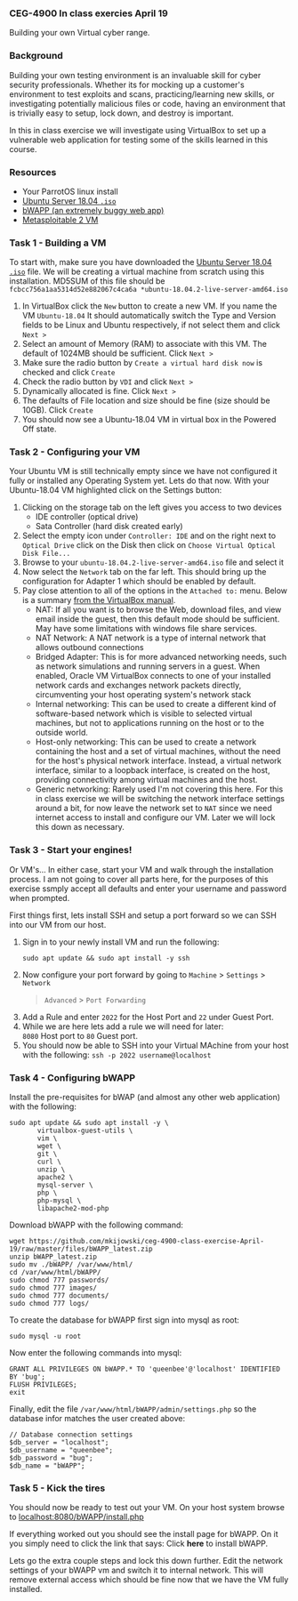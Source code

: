 ### CEG-4900 In class exercies April 19
Building your own Virtual cyber range.

### Background
Building your own testing environment is an invaluable skill for cyber security
professionals.  Whether its for mocking up a customer's environment to test 
exploits and scans, practicing/learning new skills, or investigating potentially 
malicious files or code, having an environment that is trivially easy to setup, 
lock down, and destroy is important.

In this in class exercise we will investigate using VirtualBox to set up a 
vulnerable web application for testing some of the skills learned in this course.

### Resources
* Your ParrotOS linux install
* [Ubuntu Server 18.04 `.iso`](http://releases.ubuntu.com/18.04/ubuntu-18.04.2-live-server-amd64.iso)
* [bWAPP (an extremely buggy web app)](http://www.itsecgames.com/)
* [Metasploitable 2 VM](https://sourceforge.net/projects/metasploitable/files/latest/download)

### Task 1 - Building a VM
To start with, make sure you have downloaded the [Ubuntu Server 18.04 `.iso`](http://releases.ubuntu.com/18.04/ubuntu-18.04.2-live-server-amd64.iso)
file.  We will be creating a virtual machine from scratch using this installation.
MD5SUM of this file should be `fcbcc756a1aa5314d52e882067c4ca6a *ubuntu-18.04.2-live-server-amd64.iso`

1. In VirtualBox click the `New` button to create a new VM.  If you name the VM 
   `Ubuntu-18.04` It should automatically switch the Type and Version fields to be
   Linux and Ubuntu respectively, if not select them and click `Next >`
2. Select an amount of Memory (RAM) to associate with this VM.  The default of
   1024MB should be sufficient.  Click `Next >`
3. Make sure the radio button by `Create a virtual hard disk now` is checked and click `Create`
4. Check the radio button by `VDI` and click `Next >`
5. Dynamically allocated is fine.  Click `Next >`
6. The defaults of File location and size should be fine (size should be 10GB).  Click `Create`
7. You should now see a Ubuntu-18.04 VM in virtual box in the Powered Off state.

### Task 2 - Configuring your VM
Your Ubuntu VM is still technically empty since we have not configured it fully 
or installed any Operating System yet.  Lets do that now.  With your Ubuntu-18.04
VM highlighted click on the Settings button:

1. Clicking on the storage tab on the left gives you access to two devices
   * IDE controller (optical drive)
   * Sata Controller (hard disk created early)
2. Select the empty icon under `Controller: IDE` and on the right next to 
   `Optical Drive` click on the Disk then click on `Choose Virtual Optical Disk File...`
3. Browse to your `ubuntu-18.04.2-live-server-amd64.iso` file and select it
4. Now select the `Network` tab on the far left.  This should bring up the 
   configuration for Adapter 1 which should be enabled by default.
5. Pay close attention to all of the options in the `Attached to:` menu.  Below
   is a summary [from the VirtualBox manual](https://www.virtualbox.org/manual/ch06.html).  
   * NAT:  If all you want is to browse the Web, download files, and view email
     inside the guest, then this default mode should be sufficient.  May have
     some limitations with windows file share services.
   * NAT Network: A NAT network is a type of internal network that allows 
     outbound connections
   * Bridged Adapter: This is for more advanced networking needs, such as 
     network simulations and running servers in a guest. When enabled, Oracle 
     VM VirtualBox connects to one of your installed network cards and 
     exchanges network packets directly, circumventing your host operating 
     system's network stack
   * Internal networking: This can be used to create a different kind of 
     software-based network which is visible to selected virtual machines, but 
     not to applications running on the host or to the outside world.
   * Host-only networking: This can be used to create a network containing the 
     host and a set of virtual machines, without the need for the host's 
     physical network interface. Instead, a virtual network interface, similar 
     to a loopback interface, is created on the host, providing connectivity 
     among virtual machines and the host.
   * Generic networking: Rarely used I'm not covering this here. 
   For this in class exercise we will be switching the network interface 
   settings around a bit, for now leave the network set to `NAT` since we need 
   internet access to install and configure our VM.  Later we will lock this down
   as necessary.

### Task 3 - Start your engines!
Or VM's...  In either case, start your VM and walk through the installation 
process.  I am not going to cover all parts here, for the purposes of this 
exercise ssmply accept all defaults and enter your username and password when
prompted.

First things first, lets install SSH and setup a port forward so we can SSH 
into our VM from our host.

1. Sign in to your newly install VM and run the following:
   ```
   sudo apt update && sudo apt install -y ssh
   ```
2. Now configure your port forward by going to `Machine` > `Settings` > `Network` 
   > `Advanced` > `Port Forwarding`
3. Add a Rule and enter `2022` for the Host Port and `22` under Guest Port.
4. While we are here lets add a rule we will need for later:  
   `8080` Host port to `80` Guest port.
5. You should now be able to SSH into your Virtual MAchine from your host with 
   the following: `ssh -p 2022 username@localhost`

### Task 4 - Configuring bWAPP
Install the pre-requisites for bWAP (and almost any other web application) 
with the following:
```
sudo apt update && sudo apt install -y \
       virtualbox-guest-utils \
       vim \
       wget \
       git \
       curl \
       unzip \
       apache2 \
       mysql-server \
       php \
       php-mysql \
       libapache2-mod-php 

```

Download bWAPP with the following command:
```
wget https://github.com/mkijowski/ceg-4900-class-exercise-April-19/raw/master/files/bWAPP_latest.zip
unzip bWAPP_latest.zip
sudo mv ./bWAPP/ /var/www/html/
cd /var/www/html/bWAPP/
sudo chmod 777 passwords/
sudo chmod 777 images/
sudo chmod 777 documents/
sudo chmod 777 logs/
```

To create the database for bWAPP first sign into mysql as root:
```
sudo mysql -u root
```

Now enter the following commands into mysql:
```
GRANT ALL PRIVILEGES ON bWAPP.* TO 'queenbee'@'localhost' IDENTIFIED BY 'bug';
FLUSH PRIVILEGES;
exit
```

Finally, edit the file `/var/www/html/bWAPP/admin/settings.php` so the 
database infor matches the user created above:
```
// Database connection settings
$db_server = "localhost";
$db_username = "queenbee";
$db_password = "bug";
$db_name = "bWAPP";
```

### Task 5 - Kick the tires
You should now be ready to test out your VM.  On your host system browse to
[localhost:8080/bWAPP/install.php](localhost:8080/bWAPP/install.php)

If everything worked out you should see the install page for bWAPP.  On it 
you simply need to click the link that says: Click **here** to install bWAPP.

Lets go the extra couple steps and lock this down further.  Edit the 
network settings of your bWAPP vm and switch it to internal network.  This 
will remove external access which should be fine now that we have the VM 
fully installed.

